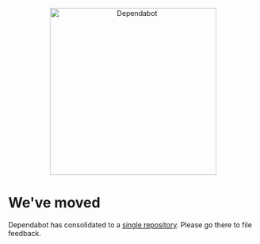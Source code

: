 <p align="center">
  <img src="https://s3.eu-west-2.amazonaws.com/dependabot-images/logo-with-name-horizontal.svg?v5" alt="Dependabot" width="336">
</p>

# We've moved

Dependabot has consolidated to a [single repository](https://github.com/dependabot/dependabot-core/). Please go there to file feedback.
